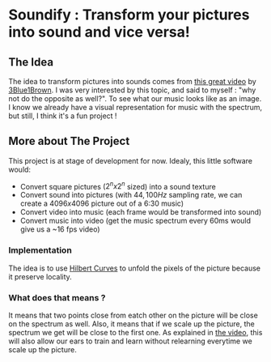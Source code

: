 # Soundify : Transform your pictures into sound and vice versa!

## The Idea

The idea to transform pictures into sounds comes from [this great video](https://www.youtube.com/watch?v=3s7h2MHQtxc) by [3Blue1Brown](https://www.youtube.com/channel/UCYO_jab_esuFRV4b17AJtAw). I was very interested by this topic, and said to myself : "why not do the opposite as well?". To see what our music looks like as an image. I know we already have a visual representation for music with the spectrum, but still, I think it's a fun project !

## More about The Project

This project is at stage of development for now. 
Idealy, this little software would:
 - Convert square pictures ($2^nx2^n$ sized) into a sound texture
 - Convert sound into pictures (with $44,100Hz$ sampling rate, we can create a $4096x4096$ picture out of a 6:30 music)
 - Convert video into music (each frame would be transformed into sound)
 - Convert music into video (get the music spectrum every 60ms would give us a ~16 fps video)

### Implementation

The idea is to use [Hilbert Curves](https://en.wikipedia.org/wiki/Hilbert_curve) to unfold the pixels of the picture because it preserve locality.

### What does that means ?

It means that two points close from eatch other on the picture will be close on the spectrum as well. Also, it means that if we scale up the picture, the spectrum we get will be close to the first one.
As explained in [the video](https://www.youtube.com/watch?v=3s7h2MHQtxc), this will also allow our ears to train and learn without relearning everytime we scale up the picture.
